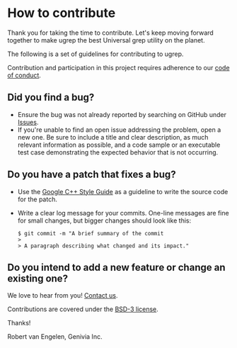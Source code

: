 How to contribute
=================

Thank you for taking the time to contribute.  Let's keep moving forward
together to make ugrep the best Universal grep utility on the planet.

The following is a set of guidelines for contributing to ugrep.

Contribution and participation in this project requires adherence to our
[code of conduct](CODE_OF_CONDUCT.md).

Did you find a bug?
-------------------

- Ensure the bug was not already reported by searching on GitHub under
  [Issues](https://github.com/Genivia/ugrep/issues).
- If you're unable to find an open issue addressing the problem, open a new one.
  Be sure to include a title and clear description, as much relevant
  information as possible, and a code sample or an executable test case
  demonstrating the expected behavior that is not occurring.

Do you have a patch that fixes a bug?
-------------------------------------

- Use the [Google C++ Style Guide](https://google.github.io/styleguide/cppguide.html)
  as a guideline to write the source code for the patch.
- Write a clear log message for your commits.  One-line messages are fine for
  small changes, but bigger changes should look like this:

      $ git commit -m "A brief summary of the commit
      > 
      > A paragraph describing what changed and its impact."

Do you intend to add a new feature or change an existing one?
-------------------------------------------------------------

We love to hear from you!  [Contact us](https://www.genivia.com/contact.html).

Contributions are covered under the [BSD-3 license](LICENSE.txt).

Thanks!

Robert van Engelen, Genivia Inc.
